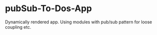 # pubSub-To-Dos-App
Dynamically rendered app. Using modules with pub/sub pattern for loose coupling etc.
